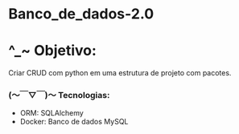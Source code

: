 # Banco_de_dados-2.0

# ^_~ Objetivo:
Criar CRUD com  python em uma estrutura de 
projeto com pacotes.

### (～￣▽￣)～ Tecnologias:
- ORM: SQLAlchemy
- Docker: Banco de dados MySQL